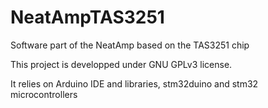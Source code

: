 # NeatAmpTAS3251
Software part of the NeatAmp based on the TAS3251 chip 

This project is developped under GNU GPLv3 license.

It relies on Arduino IDE and libraries, stm32duino and stm32 microcontrollers
